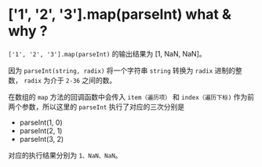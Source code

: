 # ['1', '2', '3'].map(parseInt) what & why ?

`['1', '2', '3'].map(parseInt)` 的输出结果为 [1, NaN, NaN]。

因为 `parseInt(string, radix)` 将一个字符串 `string` 转换为 `radix` 进制的整数， `radix` 为介于 `2-36` 之间的数。

在数组的 `map` 方法的回调函数中会传入 `item（遍历项）` 和 `index（遍历下标)` 作为前两个参数，所以这里的 `parseInt` 执行了对应的三次分别是
  - parseInt(1, 0)
  - parseInt(2, 1)
  - parseInt(3, 2)

对应的执行结果分别为 `1、NaN、NaN`。
